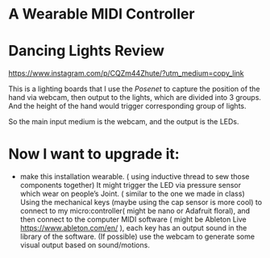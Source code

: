 
# A Wearable MIDI Controller

# Dancing Lights Review

https://www.instagram.com/p/CQZm44Zhute/?utm_medium=copy_link

This is a lighting boards that I use the *Posenet* to capture the position of the hand via webcam, then output to the lights, which are divided into 3 groups. And the height of the hand would trigger corresponding group of lights.



So the main input medium is the webcam, and the output is the LEDs.

# Now I want to upgrade it: 
* make this installation wearable. ( using inductive thread to sew those components together)
It might trigger the LED via pressure sensor which wear on people’s Joint. ( similar to the one we made in class)
Using the mechanical keys (maybe using the cap sensor is more cool) to connect to my micro:controller( might be nano or Adafruit floral), and then connect to the computer MIDI software ( might be Ableton Live https://www.ableton.com/en/ ), each key has an output sound in the library of the software.
(If possible) use the webcam to generate some visual output  based on sound/motions.
